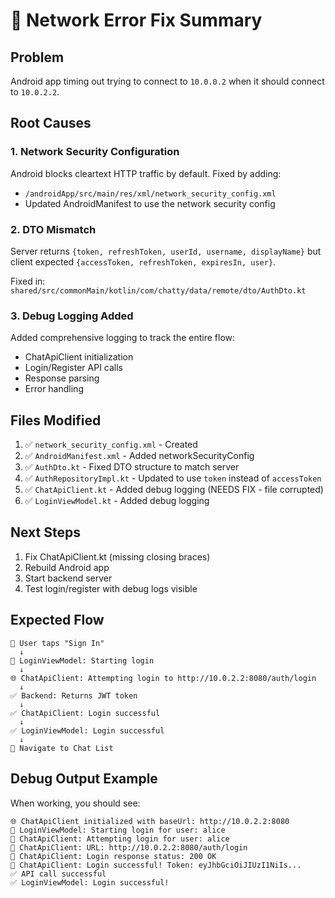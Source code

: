 # 🔧 Network Error Fix Summary

## Problem
Android app timing out trying to connect to `10.0.0.2` when it should connect to `10.0.2.2`.

## Root Causes

### 1. Network Security Configuration
Android blocks cleartext HTTP traffic by default. Fixed by adding:
- `/androidApp/src/main/res/xml/network_security_config.xml`
- Updated AndroidManifest to use the network security config

### 2. DTO Mismatch
Server returns `{token, refreshToken, userId, username, displayName}` but client expected `{accessToken, refreshToken, expiresIn, user}`.

Fixed in: `shared/src/commonMain/kotlin/com/chatty/data/remote/dto/AuthDto.kt`

### 3. Debug Logging Added
Added comprehensive logging to track the entire flow:
- ChatApiClient initialization
- Login/Register API calls
- Response parsing
- Error handling

## Files Modified

1. ✅ `network_security_config.xml` - Created
2. ✅ `AndroidManifest.xml` - Added networkSecurityConfig
3. ✅ `AuthDto.kt` - Fixed DTO structure to match server
4. ✅ `AuthRepositoryImpl.kt` - Updated to use `token` instead of `accessToken`
5. ✅ `ChatApiClient.kt` - Added debug logging (NEEDS FIX - file corrupted)
6. ✅ `LoginViewModel.kt` - Added debug logging

## Next Steps

1. Fix ChatApiClient.kt (missing closing braces)
2. Rebuild Android app
3. Start backend server
4. Test login/register with debug logs visible

## Expected Flow

```
📱 User taps "Sign In"
  ↓
🔑 LoginViewModel: Starting login
  ↓
🌐 ChatApiClient: Attempting login to http://10.0.2.2:8080/auth/login
  ↓
✅ Backend: Returns JWT token
  ↓
✅ ChatApiClient: Login successful
  ↓
✅ LoginViewModel: Login successful
  ↓
📱 Navigate to Chat List
```

## Debug Output Example

When working, you should see:
```
🌐 ChatApiClient initialized with baseUrl: http://10.0.2.2:8080
🔑 LoginViewModel: Starting login for user: alice
🔐 ChatApiClient: Attempting login for user: alice
🔐 ChatApiClient: URL: http://10.0.2.2:8080/auth/login
🔐 ChatApiClient: Login response status: 200 OK
🔐 ChatApiClient: Login successful! Token: eyJhbGciOiJIUzI1NiIs...
✅ API call successful
✅ LoginViewModel: Login successful!
```

